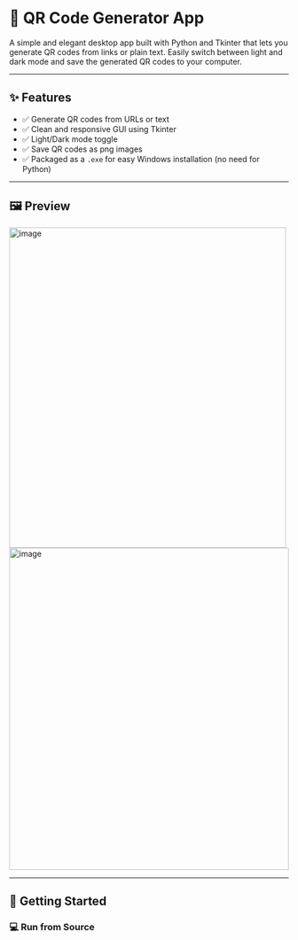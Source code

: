 # 🧾 QR Code Generator App

A simple and elegant desktop app built with Python and Tkinter that lets you generate QR codes from links or plain text. Easily switch between light and dark mode and save the generated QR codes to your computer.

---

## ✨ Features

- ✅ Generate QR codes from URLs or text
- ✅ Clean and responsive GUI using Tkinter
- ✅ Light/Dark mode toggle
- ✅ Save QR codes as png images
- ✅ Packaged as a `.exe` for easy Windows installation (no need for Python)

---

## 🖼️ Preview

<img width="499" height="578" alt="image" src="https://github.com/user-attachments/assets/b96beca0-09b3-4b33-af92-a802330e69e5" />

<img width="504" height="581" alt="image" src="https://github.com/user-attachments/assets/3cade955-8bea-4760-8fa8-56bd73c608d3" />



---

## 🚀 Getting Started

### 💻 Run from Source
